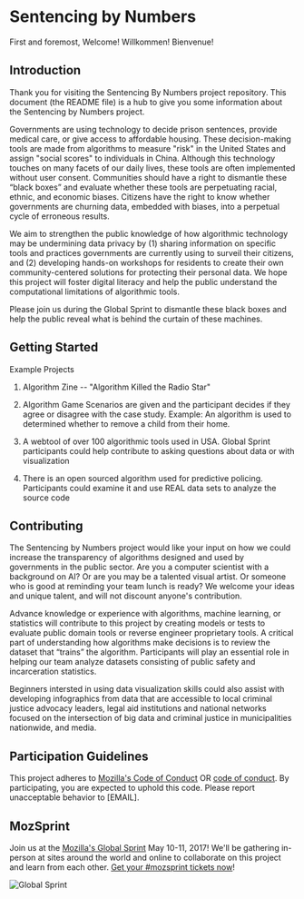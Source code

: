 # Sentencing by Numbers

First and foremost, Welcome! Willkommen! Bienvenue! 

## Introduction

Thank you for visiting the Sentencing By Numbers project repository. This document (the README file) is a hub to give you some information about the Sentencing by Numbers project.

Governments are using technology to decide prison sentences, provide medical care, or give access to affordable housing. These decision-making tools are made from algorithms to measure "risk" in the United States and assign "social scores" to individuals in China. Although this technology touches on many facets of our daily lives, these tools are often implemented without user consent. Communities should have a right to dismantle these “black boxes” and evaluate whether these tools are perpetuating racial, ethnic, and economic biases. Citizens have the right to know whether governments are churning data, embedded with biases, into a perpetual cycle of erroneous results. 

We aim to strengthen the public knowledge of how algorithmic technology may be undermining data privacy by (1) sharing information on specific tools and practices governments are currently using to surveil their citizens, and (2) developing hands-on workshops for residents to create their own community-centered solutions for protecting their personal data. We hope this project will foster digital literacy and help the public understand the computational limitations of algorithmic tools.

Please join us during the Global Sprint to dismantle these black boxes and help the public reveal what is behind the curtain of these machines. 

## Getting Started

Example Projects

1) Algorithm Zine -- "Algorithm Killed the Radio Star"

2) Algorithm Game
Scenarios are given and the participant decides if they agree or disagree with the case study. Example: An algorithm is used to determined whether to remove a child from their home. 

3) A webtool of over 100 algorithmic tools used in USA. Global Sprint participants could help contribute to asking questions about data or with visualization

4) There is an open sourced algorithm used for predictive policing. Participants could examine it and use REAL data sets to analyze the source code

## Contributing

The Sentencing by Numbers project would like your input on how we could increase the transparency of algorithms designed and used by governments in the public sector. Are you a computer scientist with a background on AI? Or are you may be a talented visual artist. Or someone who is good at reminding your team lunch is ready? We welcome your ideas and unique talent, and will not discount anyone's contribution.

Advance knowledge or experience with algorithms, machine learning, or statistics will contribute to this project by creating models or tests to evaluate public domain tools or reverse engineer proprietary tools. A critical part of understanding how algorithms make decisions is to review the dataset that “trains” the algorithm. Participants will play an essential role in helping our team analyze datasets consisting of public safety and incarceration statistics.

Beginners intersted in using data visualization skills could also assist with developing infographics from data that are accessible to local criminal justice advocacy leaders, legal aid institutions and national networks focused on the intersection of big data and criminal justice in municipalities nationwide, and media.

## Participation Guidelines

This project adheres to [Mozilla's Code of Conduct](https://www.mozilla.org/en-US/about/governance/policies/participation/) OR [code of conduct](CODE_OF_CONDUCT.md). By participating, you are expected to uphold this code. Please report unacceptable behavior to [EMAIL].

## MozSprint

Join us at the [Mozilla's Global Sprint](http://mzl.la/global-sprint/) May 10-11, 2017! We'll be gathering in-person at sites around the world and online to collaborate on this project and learn from each other. [Get your #mozsprint tickets now](http://mzl.la/global-sprint/)!

![Global Sprint](https://user-images.githubusercontent.com/617994/37716586-3b0397a0-2cf5-11e8-8c6f-bad01f67f50e.jpg)
